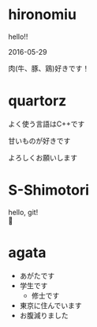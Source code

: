 # hironomiu

hello!!

2016-05-29

肉(牛、豚、鶏)好きです！

# quartorz

よく使う言語はC++です

甘いものが好きです

よろしくお願いします

# S-Shimotori

hello, git!  
:sushi:

# agata
- あがたです
- 学生です
  - 修士です
- 東京に住んでいます
- お腹減りました
